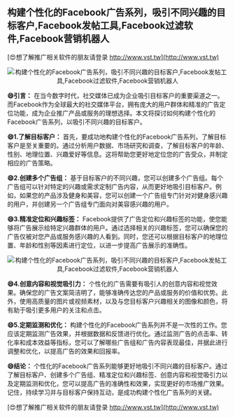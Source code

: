 ## **构建个性化的Facebook广告系列，吸引不同兴趣的目标客户,Facebook发帖工具,Facebook过滤软件,Facebook营销机器人**

[😍想了解推广相关软件的朋友请登录 http://www.vst.tw](http://www.vst.tw)

 <center><img src="https://vst.tw/MP4/tuiguang/png/0.png" alt="构建个性化的Facebook广告系列，吸引不同兴趣的目标客户,Facebook发帖工具,Facebook过滤软件,Facebook营销机器人"></center>

**😄引言：**
在当今数字时代，社交媒体已成为企业吸引目标客户的重要渠道之一。而Facebook作为全球最大的社交媒体平台，拥有庞大的用户群体和精准的广告定位功能，成为企业推广产品或服务的理想选择。本文将探讨如何构建个性化的Facebook广告系列，以吸引不同兴趣的目标客户。

**😄1.了解目标客户：**
首先，要成功地构建个性化的Facebook广告系列，了解目标客户是至关重要的。通过分析用户数据、市场研究和调查，了解目标客户的年龄、性别、地理位置、兴趣爱好等信息。这将帮助您更好地定位您的广告受众，并制定相应的广告策略。

**😄2.创建多个广告组：**
基于目标客户的不同兴趣，您可以创建多个广告组。每个广告组可以针对特定的兴趣或需求定制广告内容，从而更好地吸引目标客户。例如，如果您的产品涉及健身和美容，您可以创建一个广告组专门针对对健身感兴趣的用户，并创建另一个广告组专门面向对美容感兴趣的用户。

**😄3.精准定位和兴趣标签：**
Facebook提供了广告定位和兴趣标签的功能，使您能够将广告展示给特定兴趣群体的用户。通过选择相关的兴趣标签，您可以确保您的广告仅被对您产品或服务感兴趣的人看到。同时，您还可以根据目标客户的地理位置、年龄和性别等因素进行定位，以进一步提高广告展示的准确性。

 <center><img src="https://vst.tw/MP4/tuiguang/png/1.png" alt="构建个性化的Facebook广告系列，吸引不同兴趣的目标客户,Facebook发帖工具,Facebook过滤软件,Facebook营销机器人"></center>

**😄4.创意内容和视觉吸引力：**
个性化的广告需要有吸引人的创意内容和视觉效果。确保您的广告文案简洁明了，能够准确传达您的产品或服务的价值和优势。此外，使用高质量的图片或视频素材，以及与您目标客户兴趣相关的图像和颜色，将有助于吸引更多用户的关注和点击。

**😄5.定期监测和优化：**
构建个性化的Facebook广告系列并不是一次性的工作。您应该定期监测广告效果，并根据数据和反馈进行优化。通过监测广告的点击率、转化率和成本效益等指标，您可以了解哪些广告组和广告内容表现最佳，并据此进行调整和优化，以提高广告的效果和回报率。

**😄结论：**
个性化的Facebook广告系列能够更好地吸引不同兴趣的目标客户。通过了解目标客户、创建多个广告组、精准定位和兴趣标签、创意内容和视觉吸引力以及定期监测和优化，您可以提高广告的准确性和效果，实现更好的市场推广效果。记住，持续学习并与目标客户保持互动，是成功构建个性化广告系列的关键。

[😍想了解推广相关软件的朋友请登录 http://www.vst.tw](http://www.vst.tw)



